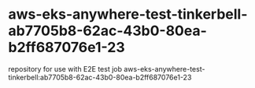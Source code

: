 # aws-eks-anywhere-test-tinkerbell-ab7705b8-62ac-43b0-80ea-b2ff687076e1-23
repository for use with E2E test job aws-eks-anywhere-test-tinkerbell:ab7705b8-62ac-43b0-80ea-b2ff687076e1-23
